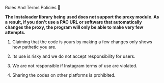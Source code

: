 Rules And Terms Policies 🥈

**The Instaloader library being used does not support the proxy module. As a result, if you don't use a PAC URL or software that automatically changes the proxy, the program will only be able to make very few attempts.**

1) Claiming that the code is yours by making a few changes only shows how pathetic you are.

2) Its use is risky and we do not accept responsibility for users.

3) We are not responsible if Instagram terms of use are violated.

4) Sharing the codes on other platforms is prohibited.
